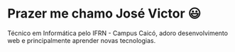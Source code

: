 # Prazer me chamo José Victor 😃
Técnico em Informática pelo IFRN - Campus Caicó, adoro desenvolvimento web e principalmente aprender novas tecnologias.

